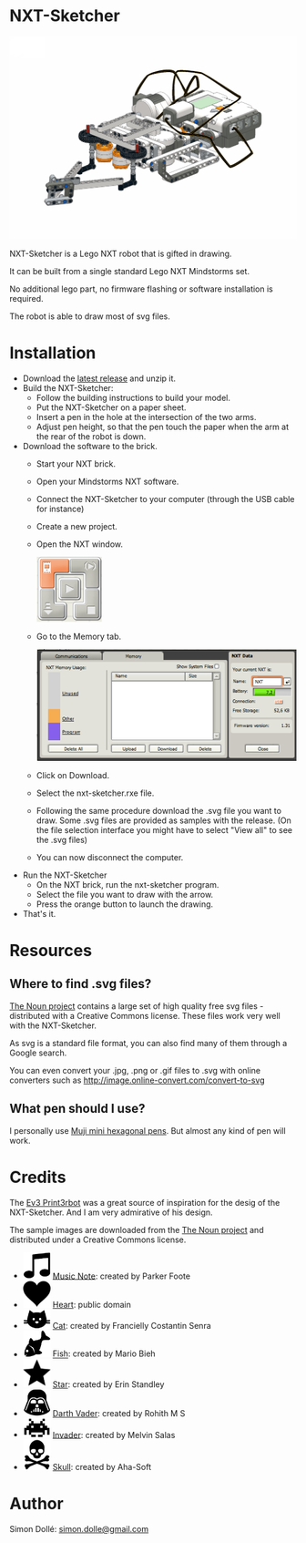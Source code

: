 # NXT-Sketcher

![NXT-Sketcher 3D view](building_instructions_files/cover.png?raw=true)

NXT-Sketcher is a Lego NXT robot that is gifted in drawing.

It can be built from a single standard Lego NXT Mindstorms set.

No additional lego part, no firmware flashing or software installation is required.

The robot is able to draw most of svg files.

# Installation

- Download the [latest release](https://github.com/simondolle/nxt-sketcher/releases/download/v0.4/nxt-sketcher.zip) and unzip it.
- Build the NXT-Sketcher:
  - Follow the building instructions to build your model.
  - Put the NXT-Sketcher on a paper sheet.
  - Insert a pen in the hole at the intersection of the two arms.
  - Adjust pen height, so that the pen touch the paper when the arm at the rear of the robot is down.
- Download the software to the brick.
  - Start your NXT brick.
  - Open your Mindstorms NXT software.
  - Connect the NXT-Sketcher to your computer (through the USB cable for instance)
  - Create a new project.
  - Open the NXT window.

    ![NXT-window](images/NXT-window.png?raw=true)

  - Go to the Memory tab.

    ![NXT-window](images/Memory-tab.png?raw=true)

  - Click on Download.
  - Select the nxt-sketcher.rxe file.
  - Following the same procedure download the .svg file you want to draw.
    Some .svg files are provided as samples with the release.
    (On the file selection interface you might have to select "View all" to see the .svg files)
  - You can now disconnect the computer.
- Run the NXT-Sketcher
  - On the NXT brick, run the nxt-sketcher program.
  - Select the file you want to draw with the arrow.
  - Press the orange button to launch the drawing.
- That's it.

# Resources

## Where to find .svg files?

[The Noun project](https://thenounproject.com/) contains a large set of high quality free svg files - distributed with a Creative Commons license.
These files work very well with the NXT-Sketcher.

As svg is a standard file format, you can also find many of them through a Google search.

You can even convert your .jpg, .png or .gif files to .svg with online converters such as http://image.online-convert.com/convert-to-svg

## What pen should I use?

I personally use [Muji mini hexagonal pens](http://www.muji.eu/pages/online.asp?Sec=13&Sub=53&PID=6554).
But almost any kind of pen will work.

# Credits

The [Ev3 Print3rbot](http://www.ev3dev.org/projects/2015/05/06/EV3-Print3rbot/) was a great source of inspiration for the desig of the NXT-Sketcher.
And I am very admirative of his design.

The sample images are downloaded from the [The Noun project](https://thenounproject.com/) and distributed under a Creative Commons license.
- <img src="images/music_note.png" width="48"> [Music Note](https://thenounproject.com/term/music-note/55429/): created by Parker Foote
- <img src="images/heart.png" width="48">  [Heart](https://thenounproject.com/term/heart/219/): public domain
- <img src="images/cat.png" width="48">  [Cat](https://thenounproject.com/term/cat/70130/): created by Francielly Costantin Senra
- <img src="images/fish.png" width="48">  [Fish](https://thenounproject.com/term/fish/153358/): created by Mario Bieh
- <img src="images/star.png" width="48">  [Star](https://thenounproject.com/term/star/17639/): created by Erin Standley
- <img src="images/darth_vader.png" width="48">  [Darth Vader](https://thenounproject.com/term/darth-vader/65913/): created by Rohith M S
- <img src="images/invader.png" width="48">  [Invader](https://thenounproject.com/term/space-invader/87949/): created by Melvin Salas
- <img src="images/skull.png" width="48">  [Skull](https://thenounproject.com/term/death/195701/): created by Aha-Soft


# Author

Simon Dollé: <simon.dolle@gmail.com>